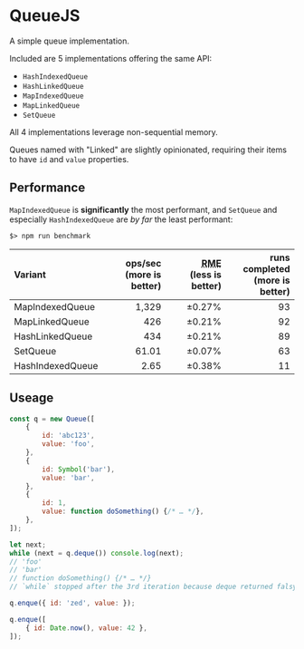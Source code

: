 # QueueJS

A simple queue implementation.

Included are 5 implementations offering the same API:

* `HashIndexedQueue`
* `HashLinkedQueue`
* `MapIndexedQueue`
* `MapLinkedQueue`
* `SetQueue`

All 4 implementations leverage non-sequential memory.

Queues named with "Linked" are slightly opinionated, requiring their items to have `id` and `value` properties.

## Performance

`MapIndexedQueue` is **significantly** the most performant, and `SetQueue` and especially `HashIndexedQueue` are _by far_ the least performant:

```console
$> npm run benchmark
```

Variant | ops/sec<br />(more is better) | <abbr title="Relative Margin of Error (% of mean)">RME</abbr><br />(less is better) | runs completed<br />(more is better)
:-- | --: | --: | --:
MapIndexedQueue | 1,329 | ±0.27% | 93
MapLinkedQueue | 426 | ±0.21% | 92
HashLinkedQueue | 434 | ±0.21% | 89
SetQueue | 61.01 | ±0.07% | 63
HashIndexedQueue | 2.65 | ±0.38% | 11

## Useage

```js
const q = new Queue([
	{
		id: 'abc123',
		value: 'foo',
	},
	{
		id: Symbol('bar'),
		value: 'bar',
	},
	{
		id: 1,
		value: function doSomething() {/* … */},
	},
]);

let next;
while (next = q.deque()) console.log(next);
// 'foo'
// 'bar'
// function doSomething() {/* … */}
// `while` stopped after the 3rd iteration because deque returned falsy

q.enque({ id: 'zed', value: });

q.enque([
	{ id: Date.now(), value: 42 },
]);
```
